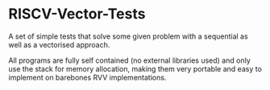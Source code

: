 # RISCV-Vector-Tests
A set of simple tests that solve some given problem with a sequential as well as a vectorised approach.

All programs are fully self contained (no external libraries used) and only use the stack for memory allocation, making them very portable and easy to implement on barebones RVV implementations.
